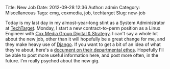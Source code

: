 Title: New Job
Date: 2012-09-28 12:36
Author: admin
Category: Miscellaneous
Tags: cmg, coxmedia, job, techtarget
Slug: new-job

Today is my last day in my almost-year-long stint as a System
Administrator at [TechTarget](http://www.techtarget.com/). Monday, I
start a new contract-to-perm position as a Linux Engineer with [Cox
Media Group Digital & Strategy](http://cmgdigital.com/). I can't say a
whole lot about the new job, other than it will hopefully be a great
change for me, and they make heavy use of
[Django](https://www.djangoproject.com/). If you want to get a bit of an
idea of what they're about, here's a [document on their departmental
ethos](https://github.com/coxmediagroup/jobs/blob/master/ethos.rst).
Hopefully I'll be able to post more useful information here, and post
more often, in the future. I'm really psyched about the new gig.
